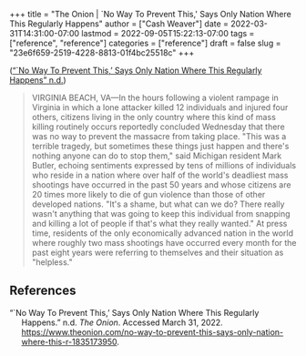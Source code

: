 +++
title = "The Onion | `No Way To Prevent This,' Says Only Nation Where This Regularly Happens"
author = ["Cash Weaver"]
date = 2022-03-31T14:31:00-07:00
lastmod = 2022-09-05T15:22:13-07:00
tags = ["reference", "reference"]
categories = ["reference"]
draft = false
slug = "23e6f659-2519-4228-8813-01f4bc25518c"
+++

(<a href="#citeproc_bib_item_1">“`No Way To Prevent This,’ Says Only Nation Where This Regularly Happens” n.d.</a>)

> VIRGINIA BEACH, VA—In the hours following a violent rampage in Virginia in which a lone attacker killed 12 individuals and injured four others, citizens living in the only country where this kind of mass killing routinely occurs reportedly concluded Wednesday that there was no way to prevent the massacre from taking place. "This was a terrible tragedy, but sometimes these things just happen and there's nothing anyone can do to stop them," said Michigan resident Mark Butler, echoing sentiments expressed by tens of millions of individuals who reside in a nation where over half of the world's deadliest mass shootings have occurred in the past 50 years and whose citizens are 20 times more likely to die of gun violence than those of other developed nations. "It's a shame, but what can we do? There really wasn't anything that was going to keep this individual from snapping and killing a lot of people if that's what they really wanted." At press time, residents of the only economically advanced nation in the world where roughly two mass shootings have occurred every month for the past eight years were referring to themselves and their situation as "helpless."

## References

<style>.csl-entry{text-indent: -1.5em; margin-left: 1.5em;}</style><div class="csl-bib-body">
  <div class="csl-entry"><a id="citeproc_bib_item_1"></a>“`No Way To Prevent This,’ Says Only Nation Where This Regularly Happens.” n.d. <i>The Onion</i>. Accessed March 31, 2022. <a href="https://www.theonion.com/no-way-to-prevent-this-says-only-nation-where-this-r-1835173950">https://www.theonion.com/no-way-to-prevent-this-says-only-nation-where-this-r-1835173950</a>.</div>
</div>
